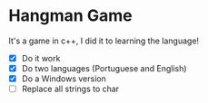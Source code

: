 # Hangman Game  
It's a game in c++, I did it to learning the language!  
- [X] Do it work  
- [X] Do two languages (Portuguese and English)  
- [X] Do a Windows version  
- [ ] Replace all strings to char
